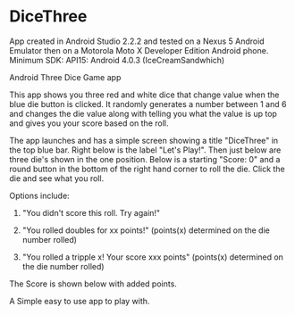 # DiceThree
App created in Android Studio 2.2.2 and tested on a Nexus 5 Android Emulator then on a Motorola Moto X Developer Edition Android phone. 
Minimum SDK: API15: Android 4.0.3 (IceCreamSandwhich)

Android Three Dice Game app

This app shows you three red and white dice that change value when the blue die button is clicked.
It randomly generates a number between 1 and 6 and changes the die value along with telling you what the value is up top and gives you your score based on the roll.

The app launches and has a simple screen showing a title "DiceThree" in the top blue bar. 
Right below is the label "Let's Play!". Then just below are three die's shown in the one position.
Below is a starting "Score: 0" and a round button in the bottom of the right hand corner to roll the die.
Click the die and see what you roll.

Options include:

1. "You didn't score this roll. Try again!"

2. "You rolled doubles for xx points!" (points(x) determined on the die number rolled)

3. "You rolled a tripple x! Your score xxx points" (points(x) determined on the die number rolled)

The Score is shown below with added points.

A Simple easy to use app to play with.

